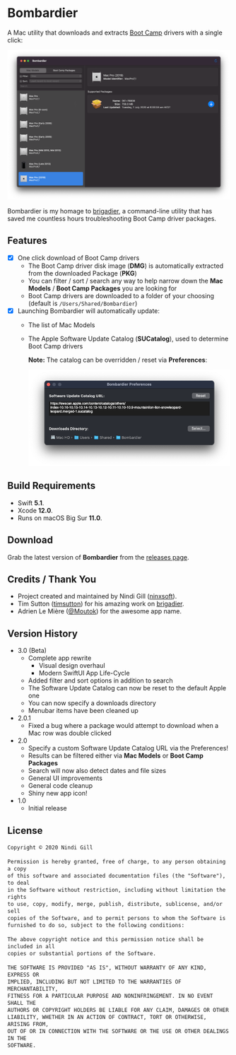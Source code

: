 # Bombardier
A Mac utility that downloads and extracts [Boot Camp](https://support.apple.com/en-au/boot-camp) drivers with a single click:

![Bombardier](Readme%20Resources/Bombardier.png)

Bombardier is my homage to [brigadier](https://github.com/timsutton/brigadier), a command-line utility that has saved me countless hours troubleshooting Boot Camp driver packages.

## Features
*   [x] One click download of Boot Camp drivers
    *   The Boot Camp driver disk image (**DMG**) is automatically extracted from the downloaded Package (**PKG**)
    *   You can filter / sort / search any way to help narrow down the **Mac Models** / **Boot Camp Packages** you are looking for
    *   Boot Camp drivers are downloaded to a folder of your choosing (default is `/Users/Shared/Bombardier`)
*   [x] Launching Bombardier will automatically update:
    *   The list of Mac Models
    *   The Apple Software Update Catalog (**SUCatalog**), used to determine Boot Camp drivers

        **Note:** The catalog can be overridden / reset via **Preferences**:

        ![Preferences](Readme%20Resources/Preferences.png)

## Build Requirements
*   Swift **5.1**.
*   Xcode **12.0**.
*   Runs on macOS Big Sur **11.0**.

## Download
Grab the latest version of **Bombardier** from the [releases page](https://github.com/ninxsoft/Bombardier/releases).

## Credits / Thank You
*   Project created and maintained by Nindi Gill ([ninxsoft](https://github.com/ninxsoft)).
*   Tim Sutton ([timsutton](https://github.com/timsutton)) for his amazing work on [brigadier](https://github.com/timsutton/brigadier).
*   Adrien Le Mière ([@Moutok](https://macadmins.slack.com)) for the awesome app name.

## Version History
*   3.0 (Beta)
    *   Complete app rewrite
        *   Visual design overhaul
        *   Modern SwiftUI App Life-Cycle
    *   Added filter and sort options in addition to search
    *   The Software Update Catalog can now be reset to the default Apple one
    *   You can now specify a downloads directory
    *   Menubar items have been cleaned up
*   2.0.1
    *   Fixed a bug where a package would attempt to download when a Mac row was double clicked
*   2.0
    *   Specify a custom Software Update Catalog URL via the Preferences!
    *   Results can be filtered either via **Mac Models** or **Boot Camp Packages**
    *   Search will now also detect dates and file sizes
    *   General UI improvements
    *   General code cleanup
    *   Shiny new app icon!
*   1.0
    *   Initial release

## License
    Copyright © 2020 Nindi Gill

    Permission is hereby granted, free of charge, to any person obtaining a copy
    of this software and associated documentation files (the "Software"), to deal
    in the Software without restriction, including without limitation the rights
    to use, copy, modify, merge, publish, distribute, sublicense, and/or sell
    copies of the Software, and to permit persons to whom the Software is
    furnished to do so, subject to the following conditions:

    The above copyright notice and this permission notice shall be included in all
    copies or substantial portions of the Software.

    THE SOFTWARE IS PROVIDED "AS IS", WITHOUT WARRANTY OF ANY KIND, EXPRESS OR
    IMPLIED, INCLUDING BUT NOT LIMITED TO THE WARRANTIES OF MERCHANTABILITY,
    FITNESS FOR A PARTICULAR PURPOSE AND NONINFRINGEMENT. IN NO EVENT SHALL THE
    AUTHORS OR COPYRIGHT HOLDERS BE LIABLE FOR ANY CLAIM, DAMAGES OR OTHER
    LIABILITY, WHETHER IN AN ACTION OF CONTRACT, TORT OR OTHERWISE, ARISING FROM,
    OUT OF OR IN CONNECTION WITH THE SOFTWARE OR THE USE OR OTHER DEALINGS IN THE
    SOFTWARE.
